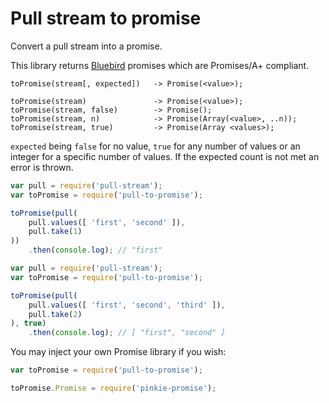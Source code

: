 # Pull stream to promise

Convert a pull stream into a promise.

This library returns [Bluebird](https://github.com/petkaantonov/bluebird/)
promises which are Promises/A+ compliant.

```
toPromise(stream[, expected])	-> Promise(<value>);

toPromise(stream)				-> Promise(<value>);
toPromise(stream, false)		-> Promise();
toPromise(stream, n)			-> Promise(Array(<value>, ..n));
toPromise(stream, true)			-> Promise(Array <values>);
```

`expected` being `false` for no value, `true` for any number of values or an
integer for a specific number of values. If the expected count is not met an
error is thrown.

```js
var pull = require('pull-stream');
var toPromise = require('pull-to-promise');

toPromise(pull(
	pull.values([ 'first', 'second' ]),
	pull.take(1)
))
	.then(console.log);	// "first"
```

```js
var pull = require('pull-stream');
var toPromise = require('pull-to-promise');

toPromise(pull(
	pull.values([ 'first', 'second', 'third' ]),
	pull.take(2)
), true)
	.then(console.log);	// [ "first", "second" ]
```

You may inject your own Promise library if you wish:

```js
var toPromise = require('pull-to-promise');

toPromise.Promise = require('pinkie-promise');
```
